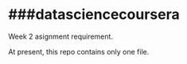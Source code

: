 ###datasciencecoursera
===================

Week 2 asignment requirement.

At present, this repo contains only one file.
